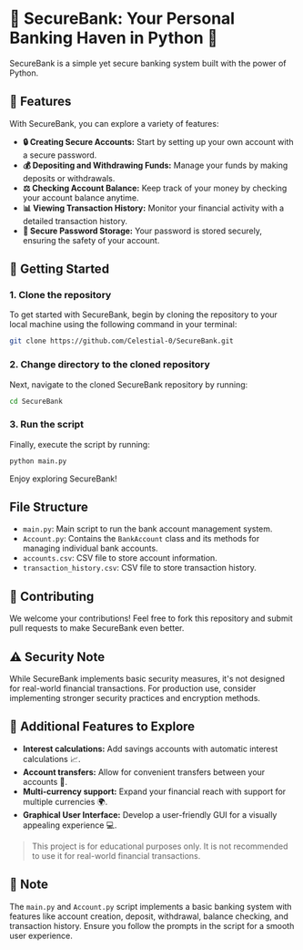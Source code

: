 # 🏦 SecureBank: Your Personal Banking Haven in Python 🐍

SecureBank is a simple yet secure banking system built with the power of Python. 

## 🌟 Features

With SecureBank, you can explore a variety of features:

- **🔒 Creating Secure Accounts:** Start by setting up your own account with a secure password.
- **💰 Depositing and Withdrawing Funds:** Manage your funds by making deposits or withdrawals.
- **⚖️ Checking Account Balance:** Keep track of your money by checking your account balance anytime.
- **📊 Viewing Transaction History:** Monitor your financial activity with a detailed transaction history.
- **🔑 Secure Password Storage:** Your password is stored securely, ensuring the safety of your account.

## 🚀 Getting Started

### 1. Clone the repository

To get started with SecureBank, begin by cloning the repository to your local machine using the following command in your terminal:

```bash
git clone https://github.com/Celestial-0/SecureBank.git
```

### 2. Change directory to the cloned repository
Next, navigate to the cloned SecureBank repository by running:

```bash
cd SecureBank
```

### 3. Run the script
Finally, execute the script by running:

```bash
python main.py
```

Enjoy exploring SecureBank!

## File Structure

- `main.py`: Main script to run the bank account management system.
- `Account.py`: Contains the `BankAccount` class and its methods for managing individual bank accounts.
- `accounts.csv`: CSV file to store account information.
- `transaction_history.csv`: CSV file to store transaction history.

## 🤝 Contributing

We welcome your contributions! Feel free to fork this repository and submit pull requests to make SecureBank even better.

## ⚠️ Security Note

While SecureBank implements basic security measures, it's not designed for real-world financial transactions. For production use, consider implementing stronger security practices and encryption methods.

## 🌟 Additional Features to Explore

- **Interest calculations:** Add savings accounts with automatic interest calculations 📈.
- **Account transfers:** Allow for convenient transfers between your accounts 🔄.
- **Multi-currency support:** Expand your financial reach with support for multiple currencies 🌍.
- **Graphical User Interface:** Develop a user-friendly GUI for a visually appealing experience 💻.

> This project is for educational purposes only. It is not recommended to use it for real-world financial transactions.

## 📝 Note

The `main.py` and `Account.py` script implements a basic banking system with features like account creation, deposit, withdrawal, balance checking, and transaction history. Ensure you follow the prompts in the script for a smooth user experience.
